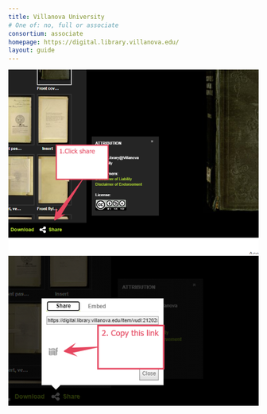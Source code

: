 ```yaml
---
title: Villanova University
# One of: no, full or associate
consortium: associate 
homepage: https://digital.library.villanova.edu/
layout: guide
---
```


![Click the share button](villanova-1.png)
![copy the link attached to the IIIF logo](villanova-2.png)
